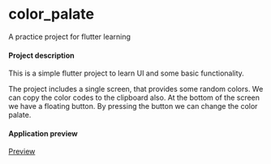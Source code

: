 # color_palate

A practice project for flutter learning

#### Project description

This is a simple flutter project to learn UI and some basic functionality.

The project includes a single screen, that provides some random colors. We can copy the color codes to the
clipboard also. At the bottom of the screen we have a floating button. By pressing the button we can change the
color palate.

#### Application preview

[Preview](https://youtube.com/shorts/sfi6_SzpOOU?feature=share)